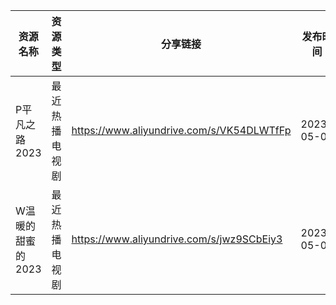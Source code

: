 | 资源名称        | 资源类型    | 分享链接                                      | 发布时间       |
| ----------- | ------- | ----------------------------------------- | ---------- |
| P平凡之路2023   | 最近热播电视剧 | https://www.aliyundrive.com/s/VK54DLWTfFp | 2023-05-04 |
| W温暖的甜蜜的2023 | 最近热播电视剧 | https://www.aliyundrive.com/s/jwz9SCbEiy3 | 2023-05-04 |
